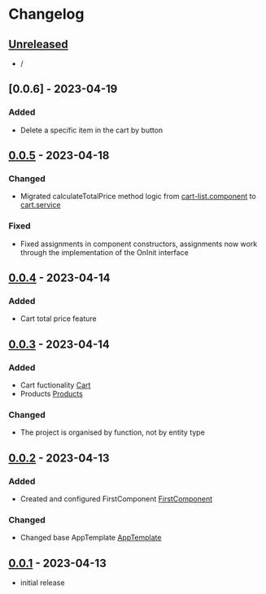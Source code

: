 # Changelog

## [Unreleased]

- /

## [0.0.6] - 2023-04-19

### Added

- Delete a specific item in the cart by button

## [0.0.5] - 2023-04-18

### Changed

- Migrated calculateTotalPrice method logic from [cart-list.component](./src/app/cart/components/cart-list/cart-list.component.ts) to [cart.service](./src/app/cart/services/cart.service.ts)

### Fixed

- Fixed assignments in component constructors, assignments now work through the implementation of the OnInit interface

## [0.0.4] - 2023-04-14

### Added

- Cart total price feature

## [0.0.3] - 2023-04-14

### Added

- Cart fuctionality [Cart](./src/app/cart/)
- Products [Products](./src/app/products/)

### Changed

- The project is organised by function, not by entity type

## [0.0.2] - 2023-04-13

### Added

- Created and configured FirstComponent [FirstComponent](./src/app/first/)

### Changed

- Changed base AppTemplate [AppTemplate](./src/app/app.component.html)

## [0.0.1] - 2023-04-13

- initial release

<!-- Links -->

[keep a changelog]: https://keepachangelog.com/en/1.0.0/
[semantic versioning]: https://semver.org/spec/v2.0.0.html

<!-- Versions -->

[unreleased]: https://github.com/m-sobur/Angular36-Sobur/compare/v0.0.6...HEAD
[0.0.5]: https://github.com/m-sobur/Angular36-Sobur/compare/v0.0.5...v0.0.6
[0.0.5]: https://github.com/m-sobur/Angular36-Sobur/compare/v0.0.4...v0.0.5
[0.0.4]: https://github.com/m-sobur/Angular36-Sobur/compare/v0.0.3...v0.0.4
[0.0.3]: https://github.com/m-sobur/Angular36-Sobur/compare/v0.0.2...v0.0.3
[0.0.2]: https://github.com/m-sobur/Angular36-Sobur/compare/v0.0.1...v0.0.2
[0.0.1]: https://github.com/m-sobur/Angular36-Sobur/releases/tag/v0.0.1
